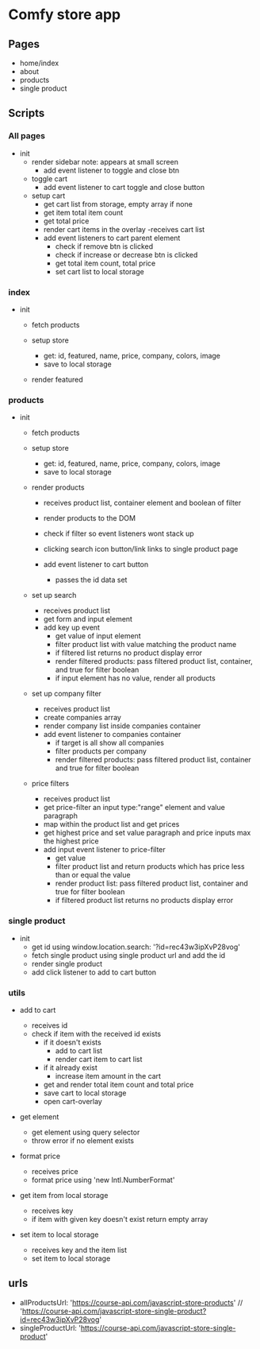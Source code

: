 # Comfy store app

## Pages

- home/index
- about
- products
- single product

## Scripts

### All pages

- init
  - render sidebar note: appears at small screen
    - add event listener to toggle and close btn
  - toggle cart
    - add event listener to cart toggle and close button
  - setup cart
    - get cart list from storage, empty array if none
    - get item total item count
    - get total price
    - render cart items in the overlay
      -receives cart list
    - add event listeners to cart parent element
      - check if remove btn is clicked
      - check if increase or decrease btn is clicked
      - get total item count, total price
      - set cart list to local storage

### index

- init

  - fetch products

  - setup store

    - get: id, featured, name, price, company, colors, image
    - save to local storage

  - render featured

### products

- init

  - fetch products
  - setup store

    - get: id, featured, name, price, company, colors, image
    - save to local storage

  - render products

    - receives product list, container element and boolean of filter
    - render products to the DOM

    - check if filter so event listeners wont stack up
    - clicking search icon button/link links to single product page
    - add event listener to cart button
      - passes the id data set

  - set up search

    - receives product list
    - get form and input element
    - add key up event
      - get value of input element
      - filter product list with value matching the product name
      - if filtered list returns no product display error
      - render filtered products: pass filtered product list, container, and true for filter boolean
      - if input element has no value, render all products

  - set up company filter

    - receives product list
    - create companies array
    - render company list inside companies container
    - add event listener to companies container
      - if target is all show all companies
      - filter products per company
      - render filtered products: pass filtered product list, container and true for filter boolean

  - price filters

    - receives product list
    - get price-filter an input type:"range" element and value paragraph
    - map within the product list and get prices
    - get highest price and set value paragraph and price inputs max the highest price
    - add input event listener to price-filter
      - get value
      - filter product list and return products which has price less than or equal the value
      - render product list: pass filtered product list, container and true for filter boolean
      - if filtered product list returns no products display error

### single product

- init
  - get id using window.location.search: '?id=rec43w3ipXvP28vog'
  - fetch single product using single product url and add the id
  - render single product
  - add click listener to add to cart button

### utils

- add to cart

  - receives id
  - check if item with the received id exists
    - if it doesn't exists
      - add to cart list
      - render cart item to cart list
    - if it already exist
      - increase item amount in the cart
    - get and render total item count and total price
    - save cart to local storage
    - open cart-overlay

- get element

  - get element using query selector
  - throw error if no element exists

- format price

  - receives price
  - format price using 'new Intl.NumberFormat'

- get item from local storage

  - receives key
  - if item with given key doesn't exist return empty array

- set item to local storage
  - receives key and the item list
  - set item to local storage

## urls

- allProductsUrl: 'https://course-api.com/javascript-store-products'
  // 'https://course-api.com/javascript-store-single-product?id=rec43w3ipXvP28vog'
- singleProductUrl: 'https://course-api.com/javascript-store-single-product'
